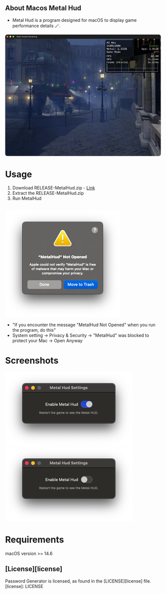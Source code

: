 ## About Macos Metal Hud

-  Metal Hud is a program designed for macOS to display game performance details 🪄.

![](/Images/MetalHudAppDark.png)

# Usage
1) Download RELEASE-MetalHud.zip - [Link](https://github.com/Swiftful/MetalHud/releases/tag/1.0)
2) Extract the RELEASE-MetalHud.zip
3) Run MetalHud  
##

![](/Images/Warning.png)
- "If you encounter the message "MetalHud Not Opened" when you run the program, do this"
- System setting -> Privacy & Security -> "MetalHud" was blocked to protect your Mac -> Open Anyway 
##


# Screenshots
![](/Images/WindowEnable.png)
![](/Images/WindowDisable.png)
##

# Requirements
macOS version >= 14.6

## [License][license]
Password Generator is licensed, as found in the [LICENSE][license] file.
[license]: LICENSE
